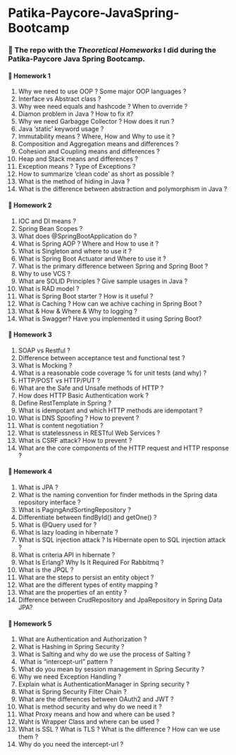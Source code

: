 # Patika-Paycore-JavaSpring-Bootcamp

### 📌 The repo with the *Theoretical Homeworks* I did during the Patika-Paycore Java Spring Bootcamp.

#### 📝 **Homework 1**
1. Why we need to use OOP ? Some major OOP languages ?
2. Interface vs Abstract class ?
3. Why wee need equals and hashcode ? When to override ?
4. Diamon problem in Java ? How to fix it?
5. Why we need Garbagge Collector ? How does it run ?
6. Java ‘static’ keyword usage ?
7. Immutability means ? Where, How and Why to use it ?
8. Composition and Aggregation means and differences ?
9. Cohesion and Coupling means and differences ?
10. Heap and Stack means and differences ?
11. Exception means ? Type of Exceptions ?
12. How to summarize ‘clean code’ as short as possible ?
13. What is the method of hiding in Java ?
14. What is the difference between abstraction and polymorphism in Java ?
#### 📝 **Homework 2**
1. IOC and DI means ?
2. Spring Bean Scopes ?
3. What does @SpringBootApplication do ?
4. What is Spring AOP ? Where and How to use it ?
5. What is Singleton and where to use it ?
6. What is Spring Boot Actuator and Where to use it ?
7. What is the primary difference between Spring and Spring Boot ?
8. Why to use VCS ?
9. What are SOLID Principles ? Give sample usages in Java ?
10. What is RAD model ?
11. What is Spring Boot starter ? How is it useful ?
12. What is Caching ? How can we achive caching in Spring Boot ?
13. What & How & Where & Why to logging ?
14. What is Swagger? Have you implemented it using Spring Boot?

#### 📝 **Homework 3**
1. SOAP vs Restful ?
2. Difference between acceptance test and functional test ?
3. What is Mocking ?
4. What is a reasonable code coverage % for unit tests (and why) ?
5. HTTP/POST vs HTTP/PUT ?
6. What are the Safe and Unsafe methods of HTTP ?
7. How does HTTP Basic Authentication work ?
8. Define RestTemplate in Spring ?
9. What is idempotant and which HTTP methods are idempotant ?
10. What is DNS Spoofing ? How to prevent ?
11. What is content negotiation ?
12. What is statelessness in RESTful Web Services ?
13. What is CSRF attack? How to prevent ?
14. What are the core components of the HTTP request and HTTP response ?

#### 📝 **Homework 4**
1.  What is JPA ?
2.  What is the naming convention for finder methods in the Spring data repository interface ?
3.  What is PagingAndSortingRepository ?
4.  Differentiate between findById() and getOne() ?
5.  What is @Query used for ?
6.  What is lazy loading in hibernate ?
7.  What is SQL injection attack ? Is Hibernate open to SQL injection attack ?
8.  What is criteria API in hibernate ?
9.  What Is Erlang? Why Is It Required For Rabbitmq ?
10. What is the JPQL ?
11. What are the steps to persist an entity object ?
12. What are the different types of entity mapping ?
13. What are the properties of an entity ?
14. Difference between CrudRepository and JpaRepository in Spring Data JPA?
#### 📝 **Homework 5**
1. What are Authentication and Authorization ?
2. What is Hashing in Spring Security ?
3. What is Salting and why do we use the process of Salting ?
4.  What is “intercept-url” pattern ?
5. What do you mean by session management in Spring Security ?
6. Why we need Exception Handling ?
7. Explain what is AuthenticationManager in Spring security ?
8. What is Spring Security Filter Chain ?
9. What are the differences between OAuth2 and  JWT ?
10. What is method security and why do we need it ?
11. What Proxy means and how and where can be used ?
12. Waht is Wrapper Class and where can be used ?
13. What is SSL ? What is TLS ? What is the difference ? How can we use them ?
14. Why do you need the intercept-url ?


